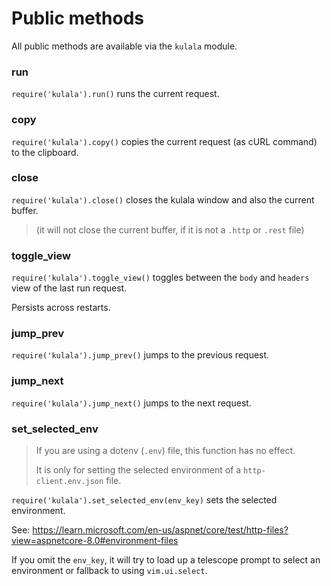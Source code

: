 # Public methods

All public methods are available via the `kulala` module.

### run

`require('kulala').run()` runs the current request.

### copy

`require('kulala').copy()` copies the current request
(as cURL command) to the clipboard.

### close

`require('kulala').close()` closes the kulala window and also the current buffer.

> (it will not close the current buffer, if it is not a `.http` or `.rest` file)

### toggle_view

`require('kulala').toggle_view()` toggles between
the `body` and `headers` view of the last run request.

Persists across restarts.

### jump_prev

`require('kulala').jump_prev()` jumps to the previous request.

### jump_next

`require('kulala').jump_next()` jumps to the next request.

### set_selected_env

> If you are using a dotenv (`.env`) file,
> this function has no effect.
>
> It is only for setting the selected environment of
> a `http-client.env.json` file.

`require('kulala').set_selected_env(env_key)`
sets the selected environment.

See: https://learn.microsoft.com/en-us/aspnet/core/test/http-files?view=aspnetcore-8.0#environment-files

If you omit the `env_key`,
it will try to load up a telescope prompt to select an environment or fallback to using `vim.ui.select`.
